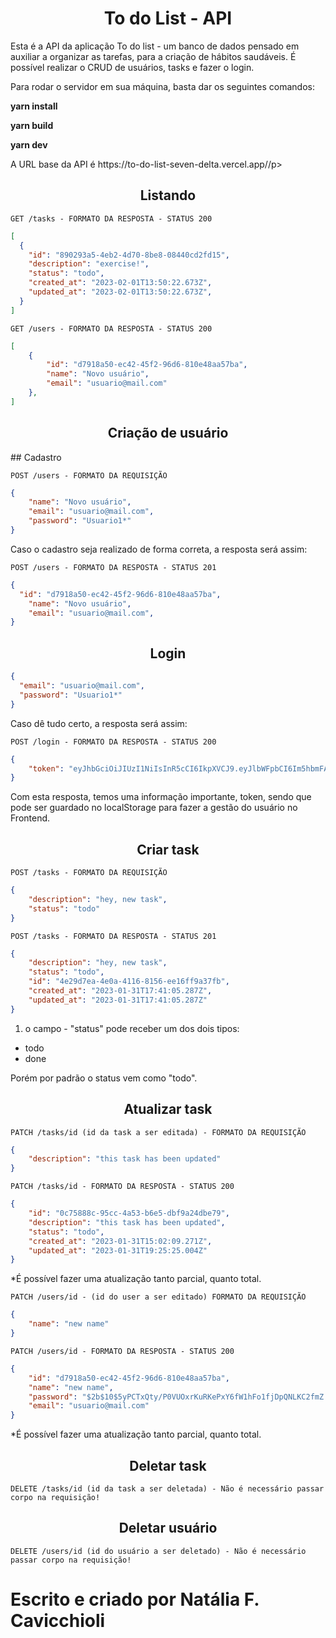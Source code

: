 <h1 align="center">
To do List - API
</h1>

<p>
Esta é a API da aplicação To do list - um banco de dados pensado em auxiliar a organizar as tarefas, para a criação de hábitos saudáveis.
É possível realizar o CRUD de usuários, tasks e fazer o login.
</p>

<p>
Para rodar o servidor em sua máquina, basta dar os seguintes comandos:
</p>

<strong>yarn install</strong>

<strong>yarn build</strong>

<strong>yarn dev</strong>

<p>A URL base da API é https://to-do-list-seven-delta.vercel.app//p>


<h2 align ='center'> Listando </h2>

`GET /tasks - FORMATO DA RESPOSTA - STATUS 200`

```json
[
  {
    "id": "890293a5-4eb2-4d70-8be8-08440cd2fd15",
    "description": "exercise!",
    "status": "todo",
    "created_at": "2023-02-01T13:50:22.673Z",
    "updated_at": "2023-02-01T13:50:22.673Z",
  }
]
```

`GET /users - FORMATO DA RESPOSTA - STATUS 200`

```json
[
	{
		"id": "d7918a50-ec42-45f2-96d6-810e48aa57ba",
		"name": "Novo usuário",
		"email": "usuario@mail.com"
	},
]
```


<h2 align ='center'> Criação de usuário </h2>
## Cadastro

`POST /users - FORMATO DA REQUISIÇÃO`

```json
{
	"name": "Novo usuário",
	"email": "usuario@mail.com",
	"password": "Usuario1*"
}
```

Caso o cadastro seja realizado de forma correta, a resposta será assim:

`POST /users - FORMATO DA RESPOSTA - STATUS 201`

```json
{
  "id": "d7918a50-ec42-45f2-96d6-810e48aa57ba",
	"name": "Novo usuário",
	"email": "usuario@mail.com",
}
```

<h2 align = "center"> Login </h2>

```json
{
  "email": "usuario@mail.com",
  "password": "Usuario1*"
}
```

Caso dê tudo certo, a resposta será assim:

`POST /login - FORMATO DA RESPOSTA - STATUS 200`

```json
{
	"token": "eyJhbGciOiJIUzI1NiIsInR5cCI6IkpXVCJ9.eyJlbWFpbCI6Im5hbmFAa2VuemllLmNvbSIsImlhdCI6MTY3NTM0Mzc4MCwiZXhwIjoxNjc3OTM1NzgwLCJzdWIiOiJiZjBlNWFiOS01OTMwLTQwMjYtYTU3OS04MGVkOTljYWRkYmIifQ.MBEBbqWr1RB8_NT78IM3Jx4uBLtbBkBx7M3RZLz1_sc"
}
```

Com esta resposta, temos uma informação importante, token, sendo que pode ser guardado no localStorage para fazer a gestão do usuário no Frontend.

<h2 align ='center'> Criar task </h2>

`POST /tasks - FORMATO DA REQUISIÇÃO`

```json
{
	"description": "hey, new task",
	"status": "todo"
}
```

`POST /tasks - FORMATO DA RESPOSTA - STATUS 201`

```json
{
	"description": "hey, new task",
	"status": "todo",
	"id": "4e29d7ea-4e0a-4116-8156-ee16ff9a37fb",
	"created_at": "2023-01-31T17:41:05.287Z",
	"updated_at": "2023-01-31T17:41:05.287Z"
}
```

1. o campo - "status" pode receber um dos dois tipos:

- todo
- done

Porém por padrão o status vem como "todo".

<h2 align ='center'> Atualizar task </h2>

`PATCH /tasks/id (id da task a ser editada) - FORMATO DA REQUISIÇÃO`

```json
{
	"description": "this task has been updated"
}
```

`PATCH /tasks/id - FORMATO DA RESPOSTA - STATUS 200`

```json
{
	"id": "0c75888c-95cc-4a53-b6e5-dbf9a24dbe79",
	"description": "this task has been updated",
	"status": "todo",
	"created_at": "2023-01-31T15:02:09.271Z",
	"updated_at": "2023-01-31T19:25:25.004Z"
}
```

*É possível fazer uma atualização tanto parcial, quanto total.

`PATCH /users/id - (id do user a ser editado) FORMATO DA REQUISIÇÃO`

```json
{
	"name": "new name"
}
```

`PATCH /users/id - FORMATO DA RESPOSTA - STATUS 200`

```json
{
	"id": "d7918a50-ec42-45f2-96d6-810e48aa57ba",
	"name": "new name",
	"password": "$2b$10$5yPCTxQty/P0VUOxrKuRKePxY6fW1hFo1fjDpQNLKC2fmZ.PvRe4a",
	"email": "usuario@mail.com"
}
```

*É possível fazer uma atualização tanto parcial, quanto total.

<h2 align ='center'> Deletar task </h2>

`DELETE /tasks/id (id da task a ser deletada) - Não é necessário passar corpo na requisição!`

<h2 align ='center'> Deletar usuário</h2>

`DELETE /users/id (id do usuário a ser deletado) - Não é necessário passar corpo na requisição!`


<h1>Escrito e criado por Natália F. Cavicchioli </h1>
